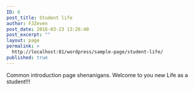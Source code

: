 ```yaml
---
ID: 6
post_title: Student life
author: FJZeven
post_date: 2016-03-23 13:26:40
post_excerpt: ""
layout: page
permalink: >
  http://localhost:81/wordpress/sample-page/student-life/
published: true
---
```

Common introduction page shenanigans. Welcome to you new Life as a student!!!
